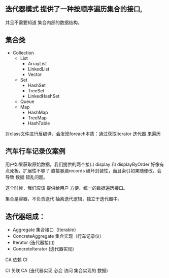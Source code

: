 ## 迭代器模式 提供了一种按顺序遍历集合的接口,
并且不需要知道 集合内部的数据结构。

## 集合类
* Collection
  * List
    * ArrayList
    * LinkedList
    * Vector
  * Set
    * HashSet
    * TreeSet
    * LinkedHashSet
  * Queue
  * Map
    * HashMap
    * TreeMap
    * HashTable

对class文件进行反编译，会发现foreach本质：通过获取iterator 迭代器 来遍历

## 汽车行车记录仪案例
用户如果获取原始数据，我们提供的两个接口 display 和 displayByOrder 好像有点死板，扩展性不够？
直接暴漏records 破坏封装性，而且索引如果随便改，会导致 数据 错乱问题。

这个时候，我们应该 提供给用户 方便、统一的数据遍历接口。

集合是容器，不负责迭代
抽离迭代逻辑，独立于迭代器中。


## 迭代器组成：
* Aggregate 集合接口（Iterable）
* ConcreteAggregate 集合实现（行车记录仪）
* Iterator (迭代器接口)
* ConcreteIterator (迭代器实现)

CA 依赖 CI

CI 关联 CA (迭代器实现 必会 访问 集合实现的 数据)


